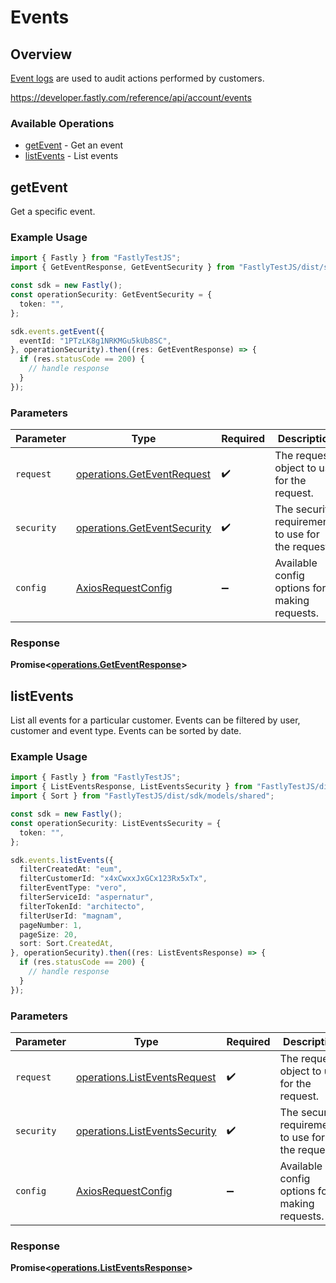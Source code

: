 # Events

## Overview

[Event logs](https://docs.fastly.com/en/guides/reviewing-service-activity-with-the-event-log) are used to audit actions performed by customers.


<https://developer.fastly.com/reference/api/account/events>
### Available Operations

* [getEvent](#getevent) - Get an event
* [listEvents](#listevents) - List events

## getEvent

Get a specific event.

### Example Usage

```typescript
import { Fastly } from "FastlyTestJS";
import { GetEventResponse, GetEventSecurity } from "FastlyTestJS/dist/sdk/models/operations";

const sdk = new Fastly();
const operationSecurity: GetEventSecurity = {
  token: "",
};

sdk.events.getEvent({
  eventId: "1PTzLK8g1NRKMGu5kUb8SC",
}, operationSecurity).then((res: GetEventResponse) => {
  if (res.statusCode == 200) {
    // handle response
  }
});
```

### Parameters

| Parameter                                                                  | Type                                                                       | Required                                                                   | Description                                                                |
| -------------------------------------------------------------------------- | -------------------------------------------------------------------------- | -------------------------------------------------------------------------- | -------------------------------------------------------------------------- |
| `request`                                                                  | [operations.GetEventRequest](../../models/operations/geteventrequest.md)   | :heavy_check_mark:                                                         | The request object to use for the request.                                 |
| `security`                                                                 | [operations.GetEventSecurity](../../models/operations/geteventsecurity.md) | :heavy_check_mark:                                                         | The security requirements to use for the request.                          |
| `config`                                                                   | [AxiosRequestConfig](https://axios-http.com/docs/req_config)               | :heavy_minus_sign:                                                         | Available config options for making requests.                              |


### Response

**Promise<[operations.GetEventResponse](../../models/operations/geteventresponse.md)>**


## listEvents

List all events for a particular customer. Events can be filtered by user, customer and event type. Events can be sorted by date.

### Example Usage

```typescript
import { Fastly } from "FastlyTestJS";
import { ListEventsResponse, ListEventsSecurity } from "FastlyTestJS/dist/sdk/models/operations";
import { Sort } from "FastlyTestJS/dist/sdk/models/shared";

const sdk = new Fastly();
const operationSecurity: ListEventsSecurity = {
  token: "",
};

sdk.events.listEvents({
  filterCreatedAt: "eum",
  filterCustomerId: "x4xCwxxJxGCx123Rx5xTx",
  filterEventType: "vero",
  filterServiceId: "aspernatur",
  filterTokenId: "architecto",
  filterUserId: "magnam",
  pageNumber: 1,
  pageSize: 20,
  sort: Sort.CreatedAt,
}, operationSecurity).then((res: ListEventsResponse) => {
  if (res.statusCode == 200) {
    // handle response
  }
});
```

### Parameters

| Parameter                                                                      | Type                                                                           | Required                                                                       | Description                                                                    |
| ------------------------------------------------------------------------------ | ------------------------------------------------------------------------------ | ------------------------------------------------------------------------------ | ------------------------------------------------------------------------------ |
| `request`                                                                      | [operations.ListEventsRequest](../../models/operations/listeventsrequest.md)   | :heavy_check_mark:                                                             | The request object to use for the request.                                     |
| `security`                                                                     | [operations.ListEventsSecurity](../../models/operations/listeventssecurity.md) | :heavy_check_mark:                                                             | The security requirements to use for the request.                              |
| `config`                                                                       | [AxiosRequestConfig](https://axios-http.com/docs/req_config)                   | :heavy_minus_sign:                                                             | Available config options for making requests.                                  |


### Response

**Promise<[operations.ListEventsResponse](../../models/operations/listeventsresponse.md)>**

